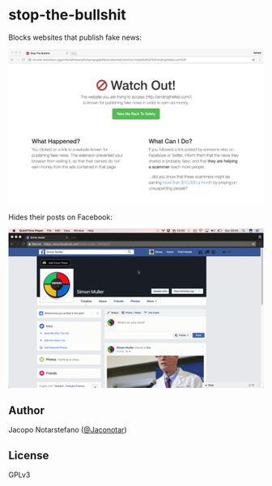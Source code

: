 # stop-the-bullshit #

Blocks websites that publish fake news:

![Screenshot of Stop the Bullshit](/img/stop-the-bullshit-screen.png?raw=true)

Hides their posts on Facebook:

![Video of Stop the Bullshit](/img/stop-the-bullshit-video.gif?raw=true)

## Author ##

Jacopo Notarstefano ([@Jaconotar](https://twitter.com/Jaconotar))

## License ##

GPLv3
